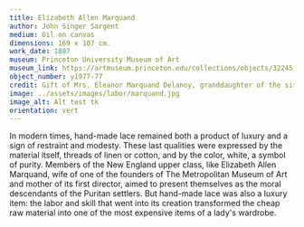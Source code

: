 ```yaml
---
title: Elizabeth Allen Marquand 
author: John Singer Sargent
medium: Oil on canvas
dimensions: 169 x 107 cm. 
work_date: 1887 
museum: Princeton University Museum of Art 
museum_link: https://artmuseum.princeton.edu/collections/objects/32245
object_number: y1977-77 
credit: Gift of Mrs. Eleanor Marquand Delanoy, granddaughter of the sitter
image: ../assets/images/labor/marquand.jpg
image_alt: Alt test tk
orientation: vert
---
```


In modern times, hand-made lace remained both a product of luxury and a sign of restraint and modesty. These last qualities were expressed by the material itself, threads of linen or cotton, and by the color, white, a symbol of purity. Members of the New England upper class, like Elizabeth Allen Marquand, wife of one of the founders of The Metropolitan Museum of Art and mother of its first director, aimed to present themselves as the moral descendants of the Puritan settlers. But hand-made lace was also a luxury item: the labor and skill that went into its creation transformed the cheap raw material into one of the most expensive items of a lady's wardrobe. 
